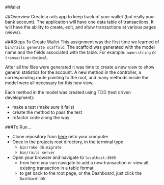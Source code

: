 #Wallet

##Overview
Create a rails app to keep track of your wallet (but really your bank account). The application will have one data table of transactions.
It will have the ability to create, edit, and show transactions at various pages (views).

###Steps To Create Wallet
This assignment was the first time we learned of `bin/rails generate scaffold`. The scaffold was generated with the model name and the
fields associated with the table. For example: `name:string` or `transaction:decimal`.

After all the files were generated it was time to create
a new view to show general statistics for the account. A new method in the controller, a corresponding route pointing to the root, and many methods inside the model were all necessary for this new view.

Each method in the model was created using TDD (test driven development):
  * make a test (make sure it fails)
  * create the method to pass the test
  * refactor code along the way

###To Run...
* Clone repository from [here](https://github.com/aaronwiggins/wallet.git) onto your computer
* Once in the projects root directory, in the terminal type
    * `bin/rake db:migrate`
    * `bin/rails server`
* Open your browser and navigate to `localhost:3000`
    * from here you can navigate to add a new transaction or view all existing transaction in a table format
    * to get back to the root page, or the Dashboard, just click the `Dashbard` link
